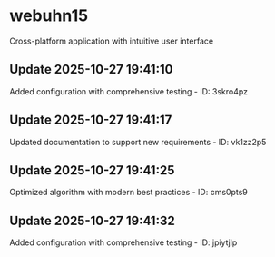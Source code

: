 # webuhn15
Cross-platform application with intuitive user interface

## Update 2025-10-27 19:41:10
Added configuration with comprehensive testing - ID: 3skro4pz


## Update 2025-10-27 19:41:17
Updated documentation to support new requirements - ID: vk1zz2p5


## Update 2025-10-27 19:41:25
Optimized algorithm with modern best practices - ID: cms0pts9


## Update 2025-10-27 19:41:32
Added configuration with comprehensive testing - ID: jpiytjlp

